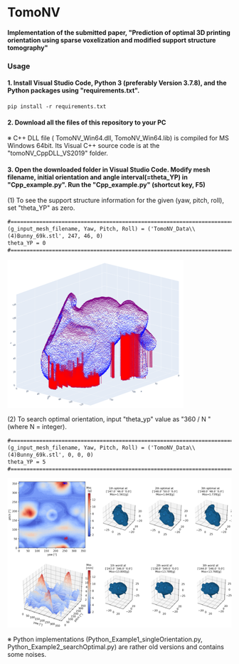 # TomoNV
#### Implementation of the submitted paper, "Prediction of optimal 3D printing orientation using sparse voxelization and modified support structure tomography"

### Usage
#### 1. Install Visual Studio Code, Python 3 (preferably Version 3.7.8), and the Python packages using "requirements.txt".
```
pip install -r requirements.txt
```
#### 2. Download all the files of this repository to your PC

※ C++ DLL file ( TomoNV_Win64.dll, TomoNV_Win64.lib) is compiled for MS Windows 64bit. Its Visual C++ source code is at the "tomoNV_CppDLL_VS2019" folder.

#### 3. Open the downloaded folder in Visual Studio Code. Modify  mesh filename,  initial orientation and angle interval(=theta_YP) in "Cpp_example.py".  Run the "Cpp_example.py" (shortcut key, F5)

(1) To see the support structure information for the given (yaw, pitch, roll), set "theta_YP" as zero.
```
#=========================================================================================
(g_input_mesh_filename, Yaw, Pitch, Roll) = ('TomoNV_Data\\(4)Bunny_69k.stl', 247, 46, 0)
theta_YP = 0
#=========================================================================================
```
![TomoNV_logo](./img/tomoNV_single_orientation.png)

(2) To search optimal orientation, input "theta_yp" value as "360 / N " (where N = integer).
```
#=========================================================================================
(g_input_mesh_filename, Yaw, Pitch, Roll) = ('TomoNV_Data\\(4)Bunny_69k.stl', 0, 0, 0)
theta_YP = 5
#=========================================================================================
```
![TomoNV_logo](./img/tomoNV_optimal_search.png)

※ Python implementations (Python_Example1_singleOrientation.py, Python_Example2_searchOptimal.py) are rather old versions and contains some noises.




